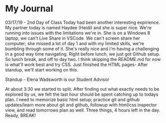 # My Journal

03/17/19 - 2nd Day of Class
Today had been another interesting expirience. My partner today is named Haydee (Heidi) and she is super nice.
We're running into issues with the limitations we're in. She is on a Windows 8 laptop, we can't Live Share in VSCode.
We can't screen share her computer; she missed a lot of day 1 and with my limited skills, we're bumbling through
some of it. She's really nice and i'm having a challenging in a good way time navigating. Right before lunch, we just 
got Github setup. So lunch break, and off to day two. I think skipping the README.md for now is what'll work best
and try CSS.
Just finished the HTML pages- After standup, we'll start working on this.

Standup - Elena Wadsworth is our Student Advisor

At about 3:30 we started to split. After finding out what exactly needs to be explored by us, we felt the last hour should be spent catching up to todays plan. I need to memorize basic html setup; practice git and github updates/learn more about git and github, followup with html/css inspector view, and read tomorrows plan as well. Three things, 4 hours left in the day. Ready, BREAK!